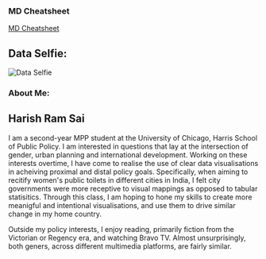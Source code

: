 ### MD Cheatsheet

[MD Cheatsheet](https://www.markdownguide.org/cheat-sheet/)

## Data Selfie: 

![Data Selfie](../../../../Desktop/Data_Selfie.PNG)

### About Me: 

## Harish Ram Sai

I am a second-year MPP student at the University of Chicago, Harris School of Public Policy. I am interested in questions that lay at the intersection of gender, urban planning and international development. Working on these interests overtime, I have come to realise the use of clear data visualisations in acheiving proximal and distal policy goals. Specifically, when aiming to recitify women's public toilets in different cities in India, I felt city governments were more receptive to visual mappings as opposed to tabular statisitics. Through this class, I am hoping to hone my skills to create more meanigful and intentional visualisations, and use them to drive similar change in my home country. 

Outside my policy interests, I enjoy reading, primarily fiction from the Victorian or Regency era, and watching Bravo TV. Almost unsurprisingly, both geners, across different multimedia platforms, are fairly similar.
